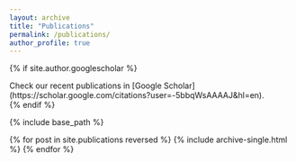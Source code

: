 ```yaml
---
layout: archive
title: "Publications"
permalink: /publications/
author_profile: true
---
```


{% if site.author.googlescholar %}
  <div class="wordwrap">Check our recent publications in [Google Scholar](https://scholar.google.com/citations?user=-5bbqWsAAAAJ&hl=en)</a>.</div>
{% endif %}

{% include base_path %}

{% for post in site.publications reversed %}
  {% include archive-single.html %}
{% endfor %}
